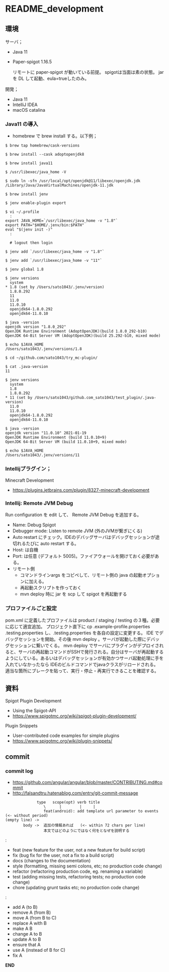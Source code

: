 README_development
===================

## 環境

サーバ；
- Java 11
- Paper-spigot 1.16.5
  
  リモートに paper-spigot が動いている前提。
  spigotは当面は素の状態。 jar を DL して起動、eula=trueしたのみ。

開発；
- Java 11
- IntelliJ IDEA
- macOS catalina


### Java11 の導入

- homebrew で brew install する。以下例；

```
$ brew tap homebrew/cask-versions

$ brew install --cask adoptopenjdk8

$ brew install java11

$ /usr/libexec/java_home -V

$ sudo ln -sfn /usr/local/opt/openjdk@11/libexec/openjdk.jdk /Library/Java/JavaVirtualMachines/openjdk-11.jdk

$ brew install jenv

$ jenv enable-plugin export

$ vi ~/.profile
  :
export JAVA_HOME=`/usr/libexec/java_home -v "1.8"`
export PATH="$HOME/.jenv/bin:$PATH"
eval "$(jenv init -)"
  :

  # logout then login

$ jenv add `/usr/libexec/java_home -v "1.8"`

$ jenv add `/usr/libexec/java_home -v "11"`

$ jenv global 1.8

$ jenv versions
  system
* 1.8 (set by /Users/sato1043/.jenv/version)
  1.8.0.292
  11
  11.0
  11.0.10
  openjdk64-1.8.0.292
  openjdk64-11.0.10

$ java -version
openjdk version "1.8.0_292"
OpenJDK Runtime Environment (AdoptOpenJDK)(build 1.8.0_292-b10)
OpenJDK 64-Bit Server VM (AdoptOpenJDK)(build 25.292-b10, mixed mode)

$ echo $JAVA_HOME
/Users/sato1043/.jenv/versions/1.8

$ cd ~/github.com/sato1043/try_mc-plugin/

$ cat .java-version 
11

$ jenv versions
  system
  1.8
  1.8.0.292
* 11 (set by /Users/sato1043/github.com_sato1043/test_plugin/.java-version)
  11.0
  11.0.10
  openjdk64-1.8.0.292
  openjdk64-11.0.10

$ java -version
openjdk version "11.0.10" 2021-01-19
OpenJDK Runtime Environment (build 11.0.10+9)
OpenJDK 64-Bit Server VM (build 11.0.10+9, mixed mode)

$ echo $JAVA_HOME
/Users/sato1043/.jenv/versions/11

```


### Intellijプラグイン；

Minecraft Development
- https://plugins.jetbrains.com/plugin/8327-minecraft-development


### Intellij: Remote JVM Debug

Run configuration を edit して、 Remote JVM Debug を追加する。
- Name: Debug Spigot
- Debugger mode: Listen to remote JVM (外のJVMが繋ぎにくる)
- Auto restart にチェック。IDEのデバッグサーバはデバッグセッションが途切れるたびに auto restart する。
- Host: は自機
- Port: は任意 (デフォルト 5005)。ファイアウォールを開けておく必要がある。 
- リモート側
    - コマンドラインargs をコピペして、リモート側の java の起動オプションに加える。
    - 再起動スクリプトを作っておく
    - mvn deploy 時に jar を scp して spigot を再起動する


### プロファイルごと設定

pom.xml に定義したプロファイルは product / staging / testing の３種。必要に応じて適宜追加。
プロジェクト直下に cp .example-profile.properties .testing.properties し、.testing.properties を各自の設定に変更する。
IDE でデバッグセッションを開始。その後 mvn deploy 。サーバが起動した際にデバッグセッションに繋いでくる。
mvn deploy でサーバにプラグインがデプロイされると、サーバの再起動コマンドがSSHで発行される。自分はサーバが再起動するようにしている。あるいはデバッグセッションが有効かつサーバ起動処理に手を入れていなかったなら IDEのビルドコマンドでjavaクラスがリロードされる。
適当な箇所にブレークを貼って、実行・停止・再実行できることを確認する。




## 資料

Spigot Plugin Development
- Using the Spigot-API
- https://www.spigotmc.org/wiki/spigot-plugin-development/

Plugin Snippets
- User-contributed code examples for simple plugins
- https://www.spigotmc.org/wiki/plugin-snippets/


## commit

### commit log

- https://github.com/angular/angular/blob/master/CONTRIBUTING.md#commit
- http://falsandtru.hatenablog.com/entry/git-commit-message

```
              type   scope(opt) verb title 
                 \      |        |     |
                 feat(android): add template url parameter to events   (<- without period)
(empty line) ->
        body ->  追加の情報あれば   (<- within 72 chars per line)
                 本文ではどのようにではなく何をとなぜを説明する
```

<type>:
- feat (new feature for the user, not a new feature for build script)
- fix (bug fix for the user, not a fix to a build script)
- docs (changes to the documentation)
- style (formatting, missing semi colons, etc; no production code change)
- refactor (refactoring production code, eg. renaming a variable)
- test (adding missing tests, refactoring tests; no production code change)
- chore (updating grunt tasks etc; no production code change)

<verb>:
- add A (to B)
- remove A (from B)
- move A (from B to C)
- replace A with B
- make A B
- change A to B
- update A to B
- ensure that A
- use A (instead of B for C)
- fix A


__END__
